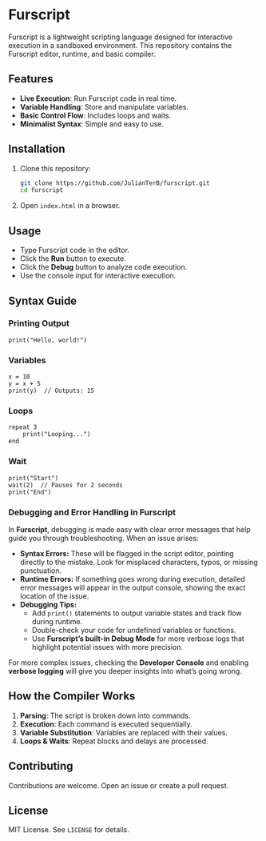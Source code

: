 # Furscript

Furscript is a lightweight scripting language designed for interactive execution in a sandboxed environment. This repository contains the Furscript editor, runtime, and basic compiler.

## Features
- **Live Execution**: Run Furscript code in real time.
- **Variable Handling**: Store and manipulate variables.
- **Basic Control Flow**: Includes loops and waits.
- **Minimalist Syntax**: Simple and easy to use.

## Installation
1. Clone this repository:
   ```sh
   git clone https://github.com/JulianTerB/furscript.git
   cd furscript
   ```
2. Open `index.html` in a browser.

## Usage
- Type Furscript code in the editor.
- Click the **Run** button to execute.
- Click the **Debug** button to analyze code execution.
- Use the console input for interactive execution.

## Syntax Guide
### Printing Output
```furscript
print("Hello, world!")
```

### Variables
```furscript
x = 10
y = x + 5
print(y)  // Outputs: 15
```

### Loops
```furscript
repeat 3
    print("Looping...")
end
```

### Wait
```furscript
print("Start")
wait(2)  // Pauses for 2 seconds
print("End")
```

### Debugging and Error Handling in Furscript

In **Furscript**, debugging is made easy with clear error messages that help guide you through troubleshooting. When an issue arises:

- **Syntax Errors:** These will be flagged in the script editor, pointing directly to the mistake. Look for misplaced characters, typos, or missing punctuation.
- **Runtime Errors:** If something goes wrong during execution, detailed error messages will appear in the output console, showing the exact location of the issue.
- **Debugging Tips:**
  - Add `print()` statements to output variable states and track flow during runtime.
  - Double-check your code for undefined variables or functions.
  - Use **Furscript’s built-in Debug Mode** for more verbose logs that highlight potential issues with more precision.

For more complex issues, checking the **Developer Console** and enabling **verbose logging** will give you deeper insights into what’s going wrong.


## How the Compiler Works
1. **Parsing**: The script is broken down into commands.
2. **Execution**: Each command is executed sequentially.
3. **Variable Substitution**: Variables are replaced with their values.
4. **Loops & Waits**: Repeat blocks and delays are processed.

## Contributing
Contributions are welcome. Open an issue or create a pull request.

## License
MIT License. See `LICENSE` for details.

